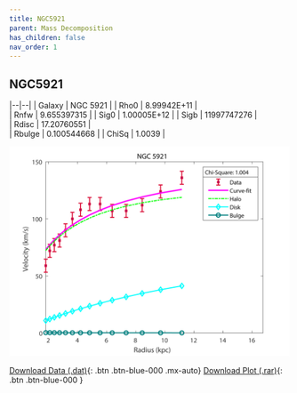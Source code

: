 ```yaml
---
title: NGC5921
parent: Mass Decomposition
has_children: false
nav_order: 1
---
```


## NGC5921

|--|--|
| Galaxy    | NGC 5921	 |
| Rho0     |	8.99942E+11		   |   
| Rnfw  | 9.655397315		  |
| Sig0     | 1.00005E+12		 |
| Sigb     | 11997747276		|  
| Rdisc  | 17.20760551		|   
| Rbulge      | 0.100544668	 | 
| ChiSq | 1.0039 |

![](/assets/plot/NGC5921.jpg)

[Download Data (.dat)](https://raw.githubusercontent.com/adhitya-spas/Database/gh-pages/assets/data/NGC5921.dat){: .btn .btn-blue-000 .mx-auto}
[Download Plot (.rar)](https://github.com/adhitya-spas/Database/blob/gh-pages/assets/plot/NGC5921.rar?raw=true){: .btn .btn-blue-000 }
